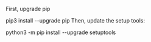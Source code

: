 First, upgrade pip

pip3 install --upgrade pip
Then, update the setup tools:

python3 -m pip install --upgrade setuptools
